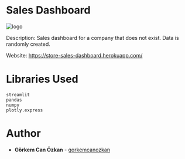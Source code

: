 
# Sales Dashboard
![logo](https://user-images.githubusercontent.com/71969715/119366371-903fbd00-bcb9-11eb-8023-9eb394bf4b17.png)

Description: Sales dashboard for a company that does not exist. Data is randomly created.

Website: https://store-sales-dashboard.herokuapp.com/

# Libraries Used

    streamlit
    pandas
    numpy
    plotly.express
    
# Author

-   **Görkem Can Özkan**  - [gorkemcanozkan](https://github.com/gorkemcanozkan)
